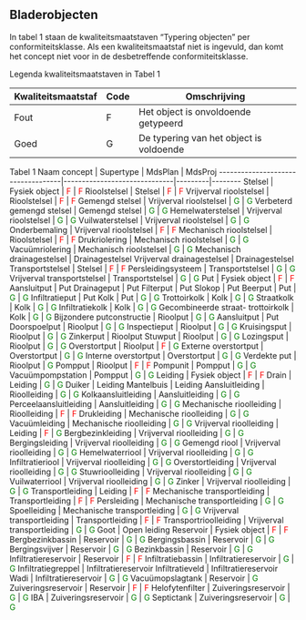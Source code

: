 ## Bladerobjecten ##
In tabel 1 staan de kwaliteitsmaatstaven “Typering objecten” per conformiteitsklasse. Als een kwaliteitsmaatstaf niet is ingevuld, dan komt het concept niet voor in de desbetreffende conformiteitsklasse.

Legenda kwaliteitsmaatstaven in Tabel 1

Kwaliteitsmaatstaf     | Code    | Omschrijving
-----------------------|---------|-------------
Fout                   | F       | Het object is onvoldoende getypeerd
Goed                   | G       | De typering van het object is voldoende

Tabel 1
Naam concept                       | Supertype                    | MdsPlan | MdsProj
-----------------------------------|------------------------------|---------|--------
Stelsel                            | Fysiek object                | <span style="color:red">F</span>    | <span style="color:red">F</span> 
Rioolstelsel                       | Stelsel                      | <span style="color:red">F</span>    | <span style="color:red">F</span> 
Vrijverval rioolstelsel            | Rioolstelsel                 | <span style="color:red">F</span>    | <span style="color:red">F</span> 
Gemengd stelsel                    | Vrijverval rioolstelsel      | <span style="color:green">G</span>  | <span style="color:green">G</span> 
Verbeterd gemengd stelsel          | Gemengd stelsel              | <span style="color:green">G</span>  | <span style="color:green">G</span> 
Hemelwaterstelsel                  | Vrijverval rioolstelsel      | <span style="color:green">G</span>  | <span style="color:green">G</span> 
Vuilwaterstelsel                   | Vrijverval rioolstelsel      | <span style="color:green">G</span>  | <span style="color:green">G</span> 
Onderbemaling                      | Vrijverval rioolstelsel      | <span style="color:red">F</span>    | <span style="color:red">F</span> 
Mechanisch rioolstelsel            | Rioolstelsel                 | <span style="color:red">F</span>    | <span style="color:red">F</span> 
Drukriolering                      | Mechanisch rioolstelsel      | <span style="color:green">G</span>  | <span style="color:green">G</span> 
Vacuümriolering                    | Mechanisch rioolstelsel      | <span style="color:green">G</span>  | <span style="color:green">G</span> 
Mechanisch drainagestelsel         | Drainagestelsel
Vrijverval drainagestelsel         | Drainagestelsel 
Transportstelsel                   | Stelsel                      | <span style="color:red">F</span>    | <span style="color:red">F</span> 
Persleidingsysteem                 | Transportstelsel             | <span style="color:green">G</span>  | <span style="color:green">G</span> 
Vrijverval transportstelsel        | Transportstelsel             | <span style="color:green">G</span>  | <span style="color:green">G</span> 
Put                                | Fysiek object                | <span style="color:red">F</span>    | <span style="color:red">F</span> 
Aansluitput                        | Put 
Drainageput                        | Put 
Filterput                          | Put 
Slokop                             | Put 
Beerput                            | Put                          | <span style="color:green">G</span>  | <span style="color:green">G</span> 
Infiltratieput                     | Put 
Kolk                               | Put                          | <span style="color:green">G</span>  | <span style="color:green">G</span> 
Trottoirkolk                       | Kolk                         | <span style="color:green">G</span>  | <span style="color:green">G</span> 
Straatkolk                         | Kolk                         | <span style="color:green">G</span>  | <span style="color:green">G</span> 
Infiltratiekolk                    | Kolk                         | <span style="color:green">G</span>  | <span style="color:green">G</span> 
Gecombineerde straat- trottoirkolk | Kolk                         | <span style="color:green">G</span>  | <span style="color:green">G</span> 
Bijzondere putconstructie          | Rioolput                     | <span style="color:green">G</span>  | <span style="color:green">G</span> 
Aansluitput                        | Put 
Doorspoelput                       | Rioolput                     | <span style="color:green">G</span>  | <span style="color:green">G</span> 
Inspectieput                       | Rioolput                     | <span style="color:green">G</span>  | <span style="color:green">G</span> 
Kruisingsput                       | Rioolput                     | <span style="color:green">G</span>  | <span style="color:green">G</span> 
Zinkerput                          | Rioolput 
Stuwput                            | Rioolput                     | <span style="color:green">G</span>  | <span style="color:green">G</span> 
Lozingsput                         | Rioolput                     | <span style="color:green">G</span>  | <span style="color:green">G</span> 
Overstortput                       | Rioolput                     | <span style="color:red">F</span>    | <span style="color:green">G</span> 
Externe overstortput               | Overstortput                 | <span style="color:green">G</span>  | <span style="color:green">G</span> 
Interne overstortput               | Overstortput                 | <span style="color:green">G</span>  | <span style="color:green">G</span> 
Verdekte put                       | Rioolput                     | <span style="color:green">G</span> 
Pompput                            | Rioolput                     | <span style="color:red">F</span>    | <span style="color:red">F</span> 
Pompunit                           | Pompput                      | <span style="color:green">G</span>  | <span style="color:green">G</span> 
Vacuümpompstation                  | Pompput                      | <span style="color:green">G</span>  | <span style="color:green">G</span> 
Leiding                            | Fysiek object                | <span style="color:red">F</span>    | <span style="color:red">F</span> 
Drain                              | Leiding                      | <span style="color:green">G</span>  | <span style="color:green">G</span> 
Duiker                             | Leiding 
Mantelbuis                         | Leiding 
Aansluitleiding                    | Rioolleiding                 | <span style="color:green">G</span>  | <span style="color:green">G</span> 
Kolkaansluitleiding                | Aansluitleiding              | <span style="color:green">G</span>  | <span style="color:green">G</span> 
Perceelaansluitleiding             | Aansluitleiding              | <span style="color:green">G</span>  | <span style="color:green">G</span> 
Mechanische rioolleiding           | Rioolleiding                 | <span style="color:red">F</span>    | <span style="color:red">F</span> 
Drukleiding                        | Mechanische rioolleiding     | <span style="color:green">G</span>  | <span style="color:green">G</span> 
Vacuümleiding                      | Mechanische rioolleiding     | <span style="color:green">G</span>  | <span style="color:green">G</span> 
Vrijverval rioolleiding            | Leiding                      | <span style="color:red">F</span>    | <span style="color:green">G</span> 
Bergbezinkleiding                  | Vrijverval rioolleiding      | <span style="color:green">G</span>  | <span style="color:green">G</span> 
Bergingsleiding                    | Vrijverval rioolleiding      | <span style="color:green">G</span>  | <span style="color:green">G</span> 
Gemengd riool                      | Vrijverval rioolleiding      | <span style="color:green">G</span>  | <span style="color:green">G</span> 
Hemelwaterriool                    | Vrijverval rioolleiding      | <span style="color:green">G</span>  | <span style="color:green">G</span> 
Infiltratieriool                   | Vrijverval rioolleiding      | <span style="color:green">G</span>  | <span style="color:green">G</span> 
Overstortleiding                   | Vrijverval rioolleiding      | <span style="color:green">G</span>  | <span style="color:green">G</span> 
Stuwrioolleiding                   | Vrijverval rioolleiding      | <span style="color:green">G</span>  | <span style="color:green">G</span> 
Vuilwaterriool                     | Vrijverval rioolleiding      | <span style="color:green">G</span>  | <span style="color:green">G</span> 
Zinker                             | Vrijverval rioolleiding      | <span style="color:green">G</span>  | <span style="color:green">G</span> 
Transportleiding                   | Leiding                      | <span style="color:red">F</span>    | <span style="color:red">F</span> 
Mechanische transportleiding       | Transportleiding             | <span style="color:red">F</span>    | <span style="color:red">F</span> 
Persleiding                        | Mechanische transportleiding | <span style="color:green">G</span>  | <span style="color:green">G</span> 
Spoelleiding                       | Mechanische transportleiding | <span style="color:green">G</span>  | <span style="color:green">G</span> 
Vrijverval transportleiding        | Transportleiding             | <span style="color:red">F</span>    | <span style="color:red">F</span> 
Transportrioolleiding              | Vrijverval transportleiding  | <span style="color:green">G</span>  | <span style="color:green">G</span> 
Goot                               | Open leiding 
Reservoir                          | Fysiek object                | <span style="color:red">F</span>    | <span style="color:red">F</span> 
Bergbezinkbassin                   | Reservoir                    | <span style="color:green">G</span>  | <span style="color:green">G</span> 
Bergingsbassin                     | Reservoir                    | <span style="color:green">G</span>  | <span style="color:green">G</span> 
Bergingsvijver                     | Reservoir                    | <span style="color:green">G</span>  | <span style="color:green">G</span> 
Bezinkbassin                       | Reservoir                    | <span style="color:green">G</span>  | <span style="color:green">G</span> 
Infiltratiereservoir               | Reservoir                    | <span style="color:red">F</span>    | <span style="color:red">F</span> 
Infiltratiebassin                  | Infiltratiereservoir         | <span style="color:green">G</span>  | <span style="color:green">G</span> 
Infiltratiegreppel                 | Infiltratiereservoir 
Infiltratieveld                    | Infiltratiereservoir 
Wadi                               | Infiltratiereservoir         | <span style="color:green">G</span>  | <span style="color:green">G</span> 
Vacuümopslagtank                   | Reservoir                    | <span style="color:green">G</span> 
Zuiveringsreservoir                | Reservoir                    | <span style="color:red">F</span>    | <span style="color:red">F</span> 
Helofytenfilter                    | Zuiveringsreservoir          | <span style="color:green">G</span>  | <span style="color:green">G</span> 
IBA                                | Zuiveringsreservoir          | <span style="color:green">G</span>  | <span style="color:green">G</span> 
Septictank                         | Zuiveringsreservoir          | <span style="color:green">G</span>  | <span style="color:green">G</span> 
